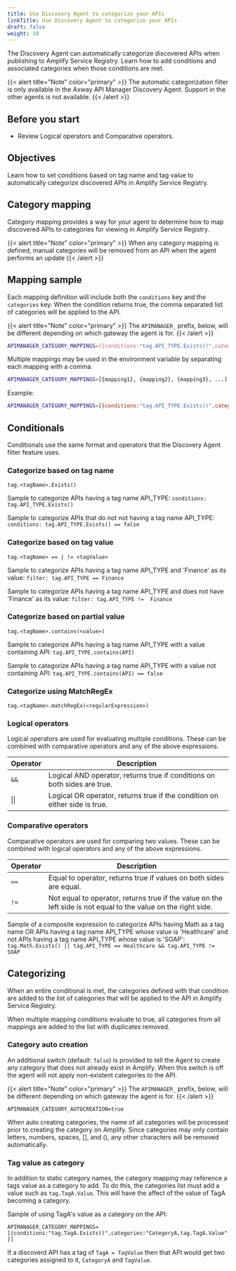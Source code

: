 ```yaml
---
title: Use Discovery Agent to categorize your APIs
linkTitle: Use Discovery Agent to categorize your APIs
draft: false
weight: 10
---
```

The Discovery Agent can automatically categorize discovered APIs when publishing to Amplify Service Registry. Learn how to add conditions and associated categories when those conditions are met.

{{< alert title="Note" color="primary" >}}
The automatic categorization filter is only available in the Axway API Manager Discovery Agent. Support in the other agents is not available.
{{< /alert >}}

## Before you start

* Review Logical operators and Comparative operators.

## Objectives

Learn how to set conditions based on tag name and tag value to automatically categorize discovered APIs in Amplify Service Registry.

## Category mapping

Category mapping provides a way for your agent to determine how to map discovered APIs to categories for viewing in Amplify Service Registry.

{{< alert title="Note" color="primary" >}}
When any category mapping is defined, manual categories will be removed from an API when the agent performs an update
{{< /alert >}}

## Mapping sample

Each mapping definition will include both the `conditions` key and the `categories` key.  When the condition returns true, the comma separated list of categories will be applied to the API.

{{< alert title="Note" color="primary" >}}
The `APIMANAGER_` prefix, below, will be different depending on which gateway the agent is for.
{{< /alert >}}

```bash
APIMANAGER_CATEGORY_MAPPINGS=[{conditions:"tag.API_TYPE.Exists()",categories:"CategoryA,CategoryB"}]
```

Multiple mappings may be used in the environment variable by separating each mapping with a comma.

```bash
APIMANAGER_CATEGORY_MAPPINGS=[{mapping1}, {mapping2}, {mapping3}, ...]
```

Example:

```bash
APIMANAGER_CATEGORY_MAPPINGS=[{conditions:"tag.API_TYPE.Exists()",categories:"CategoryA, CategoryB"}, {conditions:"tag.API_TYPE.Contains(\"API\")",categories:"API Category"}]
```

## Conditionals

Conditionals use the same format and operators that the Discovery Agent filter feature uses.

### Categorize based on tag name

`tag.<tagName>.Exists()`

Sample to categorize APIs having a tag name API_TYPE: `conditions: tag.API_TYPE.Exists()`

Sample to categorize APIs that do not not having a tag name API_TYPE: `conditions: tag.API_TYPE.Exists() == false`

### Categorize based on tag value

`tag.<tagName> == | != <tagValue>`

Sample to categorize APIs having a tag name API_TYPE and 'Finance' as its value: `filter: tag.API_TYPE == Finance`

Sample to categorize APIs having a tag name API_TYPE and does not have 'Finance' as its value: `filter: tag.API_TYPE !=  Finance`

### Categorize based on partial value

`tag.<tagName>.contains(<value>)`

Sample to categorize APIs having a tag name API_TYPE with a value containing API: `tag.API_TYPE.contains(API)`

Sample to categorize APIs having a tag name API_TYPE with a value not containing API: `tag.API_TYPE.contains(API) == false`

### Categorize using MatchRegEx

`tag.<tagName>.matchRegEx(<regularExpression>)`

### Logical operators

Logical operators are used for evaluating multiple conditions. These can be combined with comparative operators and any of the above expressions.

| Operator | Description                                                                |
|----------|----------------------------------------------------------------------------|
| `&&`     | Logical AND operator, returns true if conditions on both sides are true.   |
| \|\|     | Logical OR operator, returns true if the condition on either side is true. |

### Comparative operators

Comparative operators are used for comparing two values. These can be combined with logical operators and any of the above expressions.

| Operator | Description                                                                                                    |
|----------|----------------------------------------------------------------------------------------------------------------|
| `==`     | Equal to operator, returns true if values on both sides are equal.                                             |
| `!=`     | Not equal to operator, returns true if the value on the left side is not equal to the value on the right side. |

Sample of a composite expression to categorize APIs having Math as a tag name OR APIs having a tag name API_TYPE whose value is 'Healthcare' and not APIs having a tag name API_TYPE whose value is 'SOAP': `tag.Math.Exists() || tag.API_TYPE == Healthcare && tag.API_TYPE != SOAP`

## Categorizing

When an entire conditional is met, the categories defined with that condition are added to the list of categories that will be applied to the API in Amplify Service Registry.

When multiple mapping conditions evaluate to true, all categories from all mappings are added to the list with duplicates removed.

### Category auto creation

An additional switch (default: `false`) is provided to tell the Agent to create any category that does not already exist in Amplify. When this switch is off the agent will not apply non-existent categories to the API.

{{< alert title="Note" color="primary" >}}
The `APIMANAGER_` prefix, below, will be different depending on which gateway the agent is for.
{{< /alert >}}

`APIMANAGER_CATEGORY_AUTOCREATION=true`

When auto creating categories, the name of all categories will be processed prior to creating the category on Amplify.  Since categories may only contain letters, numbers, spaces, [], and (), any other characters will be removed automatically.

### Tag value as category

In addition to static category names, the category mapping may reference a tags value as a category to add.  To do this, the categories list must add a value such as `tag.TagA.Value`.  This will have the affect of the value of TagA becoming a category.

Sample of using TagA's value as a category on the API:

`APIMANAGER_CATEGORY_MAPPINGS=[{conditions:"tag.TagA.Exists()",categories:"CategoryA,tag.TagA.Value"}]`

If a discoverd API has a tag of `TagA = TagValue` then that API would get two categories assigned to it, `CategoryA` and `TagValue`.
